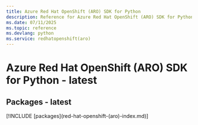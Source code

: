 ```yaml
---
title: Azure Red Hat OpenShift (ARO) SDK for Python
description: Reference for Azure Red Hat OpenShift (ARO) SDK for Python
ms.date: 07/11/2025
ms.topic: reference
ms.devlang: python
ms.service: redhatopenshift(aro)
---
```

# Azure Red Hat OpenShift (ARO) SDK for Python - latest
## Packages - latest
[!INCLUDE [packages](red-hat-openshift-(aro\)-index.md)]